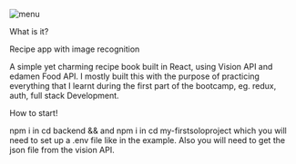 ![menu](https://user-images.githubusercontent.com/58423269/77761481-6993e100-7038-11ea-8ce4-1050a528a4b3.png)


What is it?

Recipe app with image recognition

A simple yet charming recipe book built in React, using Vision API and edamen Food API. I mostly built this with the purpose of practicing everything that I learnt during the first part of the bootcamp, eg. redux, auth, full stack Development.

How to start!

npm i in cd backend && and npm i in cd my-firstsoloproject which you will need to set up a .env file like in the example. Also you will need to get the json file from the vision API.

